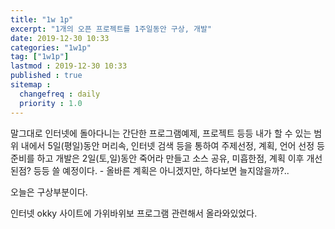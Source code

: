 ```yaml
---
title: "1w 1p"
excerpt: "1개의 오픈 프로젝트를 1주일동안 구상, 개발"
date: 2019-12-30 10:33
categories: "1w1p"
tag: ["1w1p"]
lastmod : 2019-12-30 10:33
published : true
sitemap :
  changefreq : daily
  priority : 1.0
---
```


말그대로 인터넷에 돌아다니는 간단한 프로그램예제, 프로젝트 등등 내가 할 수 있는 범위 내에서 5일(평일)동안 머리속, 인터넷 검색 등을 통하여 주제선정, 계획, 언어 선정 등 준비를 하고 개발은 2일(토,일)동안 죽어라 만들고 소스 공유, 미흡한점, 계획 이후 개선된점? 등등 쓸 예정이다. - 올바른 계획은 아니겠지만, 하다보면 늘지않을까?..

오늘은 구상부분이다.

인터넷 okky 사이트에 가위바위보 프로그램 관련해서 올라와있었다.

